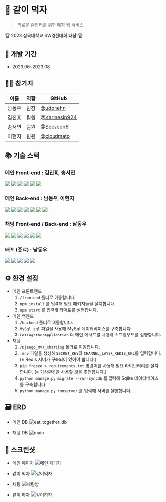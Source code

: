 # 🍚 같이 먹자
>외로운 혼밥러를 위한 매칭 웹 서비스

🏆 2023 삼육대학교 SW경진대회 **대상**!🏆 

## 📅 개발 기간
- 2023.06~2023.08

## 🧑‍💻 참가자
| 이름  | 역할 | GitHub                                          |
| ----- | ---- | ---------------------------------------------- |
| 남동우 | 팀장 | [@udonehn](https://github.com/udonehn) |
| 김진홍 | 팀원 | [@Karmesin924](https://github.com/Karmesin924)  |
| 송서연 | 팀원 | [@Seoyeon6](https://github.com/Seoyeon6)  |
| 이현지 | 팀원 | [@cloudmato](https://github.com/cloudmato)  |
  


## 📚 기술 스택

### 메인 Front-end : 김진홍, 송서연
<img src="https://img.shields.io/badge/javascript-F7DF1E.svg?style=for-the-badge&logo=javascript&logoColor=black"/> <img src="https://img.shields.io/badge/react-61DAFB.svg?style=for-the-badge&logo=react&logoColor=black"/>
<img src="https://img.shields.io/badge/React%20Router-CA4245.svg?style=for-the-badge&logo=React%20Router&logoColor=white"/>
<img src="https://img.shields.io/badge/axios-5A29E4.svg?style=for-the-badge&logo=axios&logoColor=while"/>
<img src="https://img.shields.io/badge/Socket.io-010101.svg?style=for-the-badge&logo=Socket.io&logoColor=while"/>
<img src="https://img.shields.io/badge/Tailwind%20CSS-06B6D4.svg?style=for-the-badge&logo=Tailwind%20CSS&logoColor=white"/>


### 메인 Back-end : 남동우, 이현지
<img src="https://img.shields.io/badge/java-orange.svg?style=for-the-badge&logo=java&logoColor=black"/> <img src="https://img.shields.io/badge/spring-6DB33F.svg?style=for-the-badge&logo=spring&logoColor=white"/>
<img src="https://img.shields.io/badge/spring%20boot-6DB33F.svg?style=for-the-badge&logo=spring%20boot&logoColor=white"/>
<img src="https://img.shields.io/badge/spring%20security-6DB33F.svg?style=for-the-badge&logo=springsecurity&logoColor=white"/>
<img src="https://img.shields.io/badge/JPA-6DB33F.svg?style=for-the-badge&logo=JPA&logoColor=white"/>
<img src="https://img.shields.io/badge/stomp-black.svg?style=for-the-badge&logo=stomp&logoColor="/>
<img src="https://img.shields.io/badge/mysql-4479A1.svg?style=for-the-badge&logo=mysql&logoColor=white"/>


### 채팅 Front-end / Back-end : 남동우
<img src="https://img.shields.io/badge/django-092E20.svg?style=for-the-badge&logo=django&logoColor=white"/> <img src="https://img.shields.io/badge/DRF-092E20.svg?style=for-the-badge&logo=DRF&logoColor=white"/>
<img src="https://img.shields.io/badge/django%20channels-092E20.svg?style=for-the-badge&logo=django%20channels&logoColor=white"/>
<img src="https://img.shields.io/badge/bootstrap-7952B3.svg?style=for-the-badge&logo=bootstrap&logoColor=white"/>
<img src="https://img.shields.io/badge/sqlite-003B57.svg?style=for-the-badge&logo=sqlite&logoColor=white"/>
<img src="https://img.shields.io/badge/redis-DC382D.svg?style=for-the-badge&logo=redis&logoColor=white"/>


### 배포 (종료) : 남동우
<img src="https://img.shields.io/badge/amazon%20aws-232F3E.svg?style=for-the-badge&logo=amazon%20aws&logoColor="/> <img src="https://img.shields.io/badge/amazon%20ec2-FF9900.svg?style=for-the-badge&logo=amazon%20ec2&logoColor=white"/>
<img src="https://img.shields.io/badge/linux-FCC624.svg?style=for-the-badge&logo=linux&logoColor=black"/>
<img src="https://img.shields.io/badge/ubuntu-E95420.svg?style=for-the-badge&logo=ubuntu&logoColor=white"/>
<img src="https://img.shields.io/badge/vercel-000000.svg?style=for-the-badge&logo=vercel&logoColor="/>


## ⚙️ 환경 설정
* 메인 프론트엔드
  1. `/frontend` 폴더로 이동합니다.
  2. `npm install` 를 입력해 필요 패키지들을 설치합니다.
  3. `npm start` 를 입력해 리액트를 실행합니다.
* 메인 백엔드
  1. `/backend` 폴더로 이동합니다.
  2. `MySql.sql` 파일을 사용해 MySql 데이터베이스를 구축합니다.
  3. `EatTogetherApplication` 의 메인 메서드를 사용해 스프링부트를 실행합니다.
* 채팅
  1. `/Django_MVT_chatting` 폴더로 이동합니다.
  2. `.env` 파일을 생성해  `SECRET_KEY`와 `CHANNEL_LAYER_REDIS_URL`를 입력합니다. (※ Redis 서버가 구축되어 있어야 합니다.)
  3. `pip freeze > requirements.txt` 명령어를 사용해 필요 라이브러리를 설치합니다. (※ 가상환경을 사용할 것을 추천합니다.)
  4. `python manage.py migrate --run-syncdb` 를 입력해 Sqlite 데이터베이스를 구축합니다.
  5. `python manage.py runserver` 를 입력해 서버를 실행합니다.


## 🗃 ERD

* 메인 DB
![eat_together_db](https://github.com/udonehn/eat_together/assets/104974751/d33be321-9181-4aca-a8cf-47ad0a609925)


* 채팅 DB
![main](https://github.com/udonehn/eat_together/assets/104974751/ff94cb4e-9d60-441a-87d2-9b12b73e59f2)


## 📸 스크린샷
* 메인 페이지
![메인 페이지](https://github.com/udonehn/eat_together/assets/104974751/d12cd622-9083-4578-8f73-8a499e10bb01)


* 같이 먹자
![같이먹자 ](https://github.com/udonehn/eat_together/assets/104974751/1ac08469-1b81-4752-8c2c-e63180a82d40)

* 채팅
![채팅방](https://github.com/udonehn/eat_together/assets/104974751/4684d6d6-701d-45b6-a095-f867f96256a2)

* 같이 하자
![같이하자](https://github.com/udonehn/eat_together/assets/104974751/8bd3e180-7dd5-4c88-a476-02965658a164)
